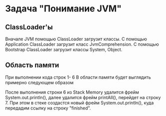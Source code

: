 # Задача "Понимание JVM"

## ClassLoader'ы
Вначале JVM помощью ClassLoader загрузит классы. 
С помощью Application ClassLoader загрузит класс JvmComprehension.
С помощью Bootstrap ClassLoader загрузит классы System, Object.

## Область памяти
При выполнении кода строк 1- 6 В области памяти будет выглядить примерно следующем образом



После выполнения строки 6 из Stack Memory удалится фрейм System.out.println(), далее удалится фрейм printAll(), перейдет на строку 7. При этом в стеке создастся новый фрейм System.out.println(), куда передадим ссылку на строку "finished".

